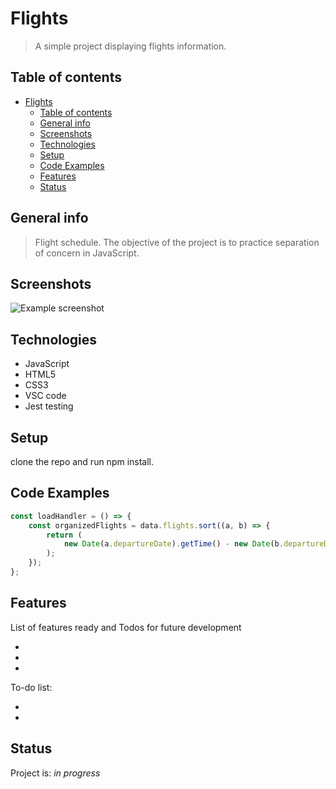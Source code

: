 # Flights

> A simple project displaying flights information.

## Table of contents

- [Flights](#flights)
  - [Table of contents](#table-of-contents)
  - [General info](#general-info)
  - [Screenshots](#screenshots)
  - [Technologies](#technologies)
  - [Setup](#setup)
  - [Code Examples](#code-examples)
  - [Features](#features)
  - [Status](#status)

## General info

> Flight schedule. The objective of the project is to practice separation of
> concern in JavaScript.

## Screenshots

![Example screenshot]()

## Technologies

- JavaScript
- HTML5
- CSS3
- VSC code
- Jest testing

## Setup

clone the repo and run npm install.

## Code Examples

```js
const loadHandler = () => {
	const organizedFlights = data.flights.sort((a, b) => {
		return (
			new Date(a.departureDate).getTime() - new Date(b.departureDate).getTime()
		);
	});
};
```

## Features

List of features ready and Todos for future development

-
-
-

To-do list:

-
-

## Status

Project is: _in progress_

